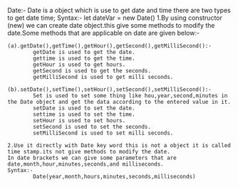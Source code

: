 Date:-
    Date is a object which is use to get date and time there are two types to get date time;
    Syntax:-
        let dateVar = new Date()
    1.By using constructor (new) we can create date object.this give some methods to modify the date.Some methods that are applicable on date are given below:-
    
    (a).getDate(),getTime(),getHour(),getSecond(),getMilliSecond():-
            getDate is used to get the date.
            gettime is used to get the time.
            getHour is used to get hours.
            getSecond is used to get the seconds.
            getMilliSecond is used to get milli seconds.

    (b).setDate(),setTime(),setHour(),setSecond(),setMilliSecond():-
            Set is used to set some thing like hou,year,second,minutes in the Date object and get the data according to the entered value in it.
            setDate is used to set the date.
            settime is used to set the time.
            setHour is used to set hours.
            setSecond is used to set the seconds.
            setMilliSecond is used to set milli seconds.

    2.Use it directly with Date key word this is not a object it is called time stamp.its not give methods to modify the date.
    In date brackets we can give some parameters that are date,month,hour,minutes,seconds,and milliseconds.
    Syntax:-
            Date(year,month,hours,minutes,seconds,milliseconds) 